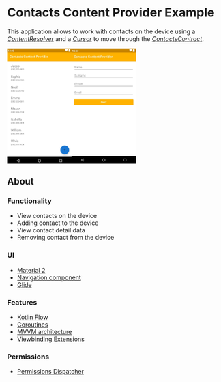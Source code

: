 # Contacts Content Provider Example

This application allows to work with contacts on the device using a <a href="https://developer.android.com/reference/android/content/ContentResolver" target="_blank"><i>ContentResolver</i></a> and a <a href="https://developer.android.com/reference/android/database/Cursor" target="_blank"><i>Cursor</i></a> to move through the <a href="https://developer.android.com/reference/android/provider/ContactsContract" target="_blank"><i>ContactsContract</i></a>.


<div style="display:flex;">
<img alt="App image" src="img1.jpg" width="30%">
<img alt="App image" src="img2.jpg" width="30%">
</div>

## About

### Functionality
- View contacts on the device
- Adding contact to the device
- View contact detail data
- Removing contact from the device

### UI
- [Material 2](https://material.io/develop/android)
- [Navigation component](https://developer.android.com/jetpack/androidx/releases/navigation)
- [Glide](https://github.com/bumptech/glide)

### Features

- [Kotlin Flow](https://developer.android.com/kotlin/flow)
- [Coroutines](https://developer.android.com/kotlin/coroutines)
- [MVVM architecture](https://developer.android.com/topic/architecture)
- [Viewbinding Extensions](https://developer.android.com/topic/libraries/view-bindinge)

### Permissions
- [Permissions Dispatcher](https://github.com/permissions-dispatcher/PermissionsDispatcher)
